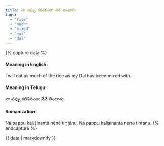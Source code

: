 ```yaml
---
title: నా పప్పు కలిశినంతా నేనే తింటాను.
tags:
  - "rice"
  - "much"
  - "mixed"
  - "eat"
  - "dal"
---
```


{% capture data %}
#### Meaning in English:
I will eat as much of the rice as my Dal has been mixed with.

#### Meaning in Telugu:
నా పప్పు కలిశినంతా నేనే తింటాను.

#### Romanization:
Nā pappu kaliśinantā nēnē tiṇṭānu.
Na pappu kalisinanta nene tintanu.
{% endcapture %}

{{ data | markdownify }}

